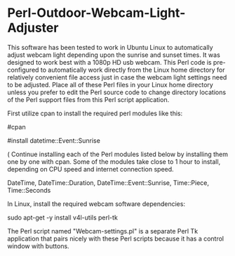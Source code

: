 # Perl-Outdoor-Webcam-Light-Adjuster
This software has been tested 
to work in Ubuntu Linux to 
automatically adjust webcam light 
depending upon the sunrise and 
sunset times. It was designed to work 
best with a 1080p HD usb webcam. 
This Perl code is pre-configured to automatically 
work directly from the Linux home directory 
for relatively convenient file access 
just in case the webcam light settings 
need to be adjusted. 
Place all of these Perl files in 
your Linux home directory unless 
you prefer to edit the Perl 
source code to change directory 
locations of the Perl support files 
from this Perl script application. 

First utilize cpan to install the 
required perl modules like this: 

#cpan

#install datetime::Event::Sunrise

( Continue installing each of 
the Perl modules listed below 
by installing them one by one 
with cpan. 
Some of the modules take close to 1 
hour to install, depending on 
CPU speed and internet connection speed. 


DateTime, 
DateTime::Duration, 
DateTime::Event::Sunrise, 
Time::Piece, 
Time::Seconds 

In Linux, 
install the required webcam 
software dependencies: 

sudo apt-get -y install v4l-utils perl-tk 

The Perl script named "Webcam-settings.pl" 
is a separate Perl Tk application that 
pairs nicely with these Perl scripts 
because it has a control window with buttons. 


